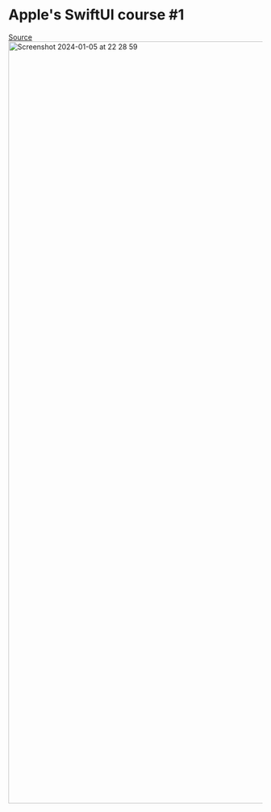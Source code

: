 # Apple's SwiftUI course #1
[Source](https://developer.apple.com/tutorials/swiftui/creating-and-combining-views)
<img width="1512" alt="Screenshot 2024-01-05 at 22 28 59" src="https://github.com/surenpoghosian/Landmarks_SwiftUI/assets/56313895/b4e16662-9dcd-4dc9-910f-fb684e1a673a">
